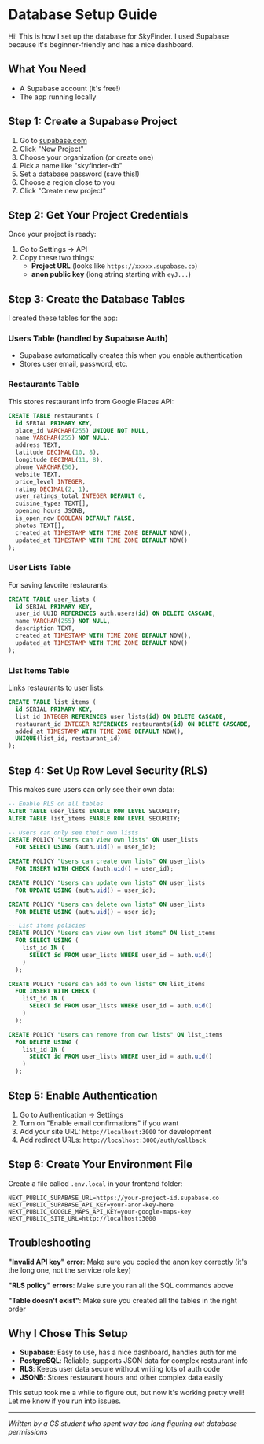 # Database Setup Guide

Hi! This is how I set up the database for SkyFinder. I used Supabase because it's beginner-friendly and has a nice dashboard.

## What You Need

- A Supabase account (it's free!)
- The app running locally

## Step 1: Create a Supabase Project

1. Go to [supabase.com](https://supabase.com)
2. Click "New Project"
3. Choose your organization (or create one)
4. Pick a name like "skyfinder-db"
5. Set a database password (save this!)
6. Choose a region close to you
7. Click "Create new project"

## Step 2: Get Your Project Credentials

Once your project is ready:
1. Go to Settings → API
2. Copy these two things:
   - **Project URL** (looks like `https://xxxxx.supabase.co`)
   - **anon public key** (long string starting with `eyJ...`)

## Step 3: Create the Database Tables

I created these tables for the app:

### Users Table (handled by Supabase Auth)
- Supabase automatically creates this when you enable authentication
- Stores user email, password, etc.

### Restaurants Table
This stores restaurant info from Google Places API:

```sql
CREATE TABLE restaurants (
  id SERIAL PRIMARY KEY,
  place_id VARCHAR(255) UNIQUE NOT NULL,
  name VARCHAR(255) NOT NULL,
  address TEXT,
  latitude DECIMAL(10, 8),
  longitude DECIMAL(11, 8),
  phone VARCHAR(50),
  website TEXT,
  price_level INTEGER,
  rating DECIMAL(2, 1),
  user_ratings_total INTEGER DEFAULT 0,
  cuisine_types TEXT[],
  opening_hours JSONB,
  is_open_now BOOLEAN DEFAULT FALSE,
  photos TEXT[],
  created_at TIMESTAMP WITH TIME ZONE DEFAULT NOW(),
  updated_at TIMESTAMP WITH TIME ZONE DEFAULT NOW()
);
```

### User Lists Table
For saving favorite restaurants:

```sql
CREATE TABLE user_lists (
  id SERIAL PRIMARY KEY,
  user_id UUID REFERENCES auth.users(id) ON DELETE CASCADE,
  name VARCHAR(255) NOT NULL,
  description TEXT,
  created_at TIMESTAMP WITH TIME ZONE DEFAULT NOW(),
  updated_at TIMESTAMP WITH TIME ZONE DEFAULT NOW()
);
```

### List Items Table
Links restaurants to user lists:

```sql
CREATE TABLE list_items (
  id SERIAL PRIMARY KEY,
  list_id INTEGER REFERENCES user_lists(id) ON DELETE CASCADE,
  restaurant_id INTEGER REFERENCES restaurants(id) ON DELETE CASCADE,
  added_at TIMESTAMP WITH TIME ZONE DEFAULT NOW(),
  UNIQUE(list_id, restaurant_id)
);
```

## Step 4: Set Up Row Level Security (RLS)

This makes sure users can only see their own data:

```sql
-- Enable RLS on all tables
ALTER TABLE user_lists ENABLE ROW LEVEL SECURITY;
ALTER TABLE list_items ENABLE ROW LEVEL SECURITY;

-- Users can only see their own lists
CREATE POLICY "Users can view own lists" ON user_lists
  FOR SELECT USING (auth.uid() = user_id);

CREATE POLICY "Users can create own lists" ON user_lists
  FOR INSERT WITH CHECK (auth.uid() = user_id);

CREATE POLICY "Users can update own lists" ON user_lists
  FOR UPDATE USING (auth.uid() = user_id);

CREATE POLICY "Users can delete own lists" ON user_lists
  FOR DELETE USING (auth.uid() = user_id);

-- List items policies
CREATE POLICY "Users can view own list items" ON list_items
  FOR SELECT USING (
    list_id IN (
      SELECT id FROM user_lists WHERE user_id = auth.uid()
    )
  );

CREATE POLICY "Users can add to own lists" ON list_items
  FOR INSERT WITH CHECK (
    list_id IN (
      SELECT id FROM user_lists WHERE user_id = auth.uid()
    )
  );

CREATE POLICY "Users can remove from own lists" ON list_items
  FOR DELETE USING (
    list_id IN (
      SELECT id FROM user_lists WHERE user_id = auth.uid()
    )
  );
```

## Step 5: Enable Authentication

1. Go to Authentication → Settings
2. Turn on "Enable email confirmations" if you want
3. Add your site URL: `http://localhost:3000` for development
4. Add redirect URLs: `http://localhost:3000/auth/callback`

## Step 6: Create Your Environment File

Create a file called `.env.local` in your frontend folder:

```env
NEXT_PUBLIC_SUPABASE_URL=https://your-project-id.supabase.co
NEXT_PUBLIC_SUPABASE_API_KEY=your-anon-key-here
NEXT_PUBLIC_GOOGLE_MAPS_API_KEY=your-google-maps-key
NEXT_PUBLIC_SITE_URL=http://localhost:3000
```

## Troubleshooting

**"Invalid API key" error**: Make sure you copied the anon key correctly (it's the long one, not the service role key)

**"RLS policy" errors**: Make sure you ran all the SQL commands above

**"Table doesn't exist"**: Make sure you created all the tables in the right order

## Why I Chose This Setup

- **Supabase**: Easy to use, has a nice dashboard, handles auth for me
- **PostgreSQL**: Reliable, supports JSON data for complex restaurant info
- **RLS**: Keeps user data secure without writing lots of auth code
- **JSONB**: Stores restaurant hours and other complex data easily

This setup took me a while to figure out, but now it's working pretty well! Let me know if you run into issues.

---

*Written by a CS student who spent way too long figuring out database permissions*
